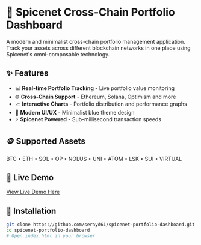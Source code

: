 # 🚀 Spicenet Cross-Chain Portfolio Dashboard

A modern and minimalist cross-chain portfolio management application. Track your assets across different blockchain networks in one place using Spicenet's omni-composable technology.

## ✨ Features

- 📊 **Real-time Portfolio Tracking** - Live portfolio value monitoring
- 🌐 **Cross-Chain Support** - Ethereum, Solana, Optimism and more
- 📈 **Interactive Charts** - Portfolio distribution and performance graphs
- 💙 **Modern UI/UX** - Minimalist blue theme design
- ⚡ **Spicenet Powered** - Sub-millisecond transaction speeds

## 🪙 Supported Assets

BTC • ETH • SOL • OP • NOLUS • UNI • ATOM • LSK • SUI • VIRTUAL

## 🎯 Live Demo

[View Live Demo Here](https://serayd61.github.io/spicenet-portfolio-dashboard)

## 🔧 Installation

```bash
git clone https://github.com/serayd61/spicenet-portfolio-dashboard.git
cd spicenet-portfolio-dashboard
# Open index.html in your browser
